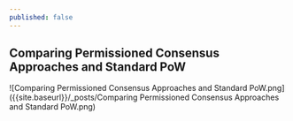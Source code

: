 ```yaml
---
published: false
---
```

## Comparing Permissioned Consensus Approaches and Standard PoW

![Comparing Permissioned Consensus Approaches and Standard PoW.png]({{site.baseurl}}/_posts/Comparing Permissioned Consensus Approaches and Standard PoW.png)
